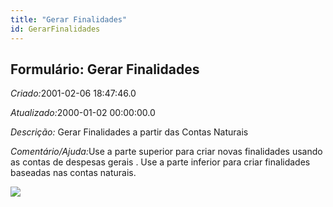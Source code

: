 ```yaml
---
title: "Gerar Finalidades"
id: GerarFinalidades
---
```

<div id="d109329e1" class="section chapter">

<div class="titlepage">

<div>

<div>

## Formulário: Gerar Finalidades

</div>

</div>

</div>

<span class="emphasis"> *Criado:*</span>2001-02-06 18:47:46.0

<span class="emphasis">*Atualizado:*</span>2000-01-02 00:00:00.0

<span class="emphasis"> *Descrição:* </span>Gerar Finalidades a partir
das Contas Naturais

<span class="emphasis">*Comentário/Ajuda:*</span>Use a parte superior
para criar novas finalidades usando as contas de despesas gerais . Use a
parte inferior para criar finalidades baseadas nas contas naturais.

![](/img/manual/GerarFinalidades.png)

</div>
